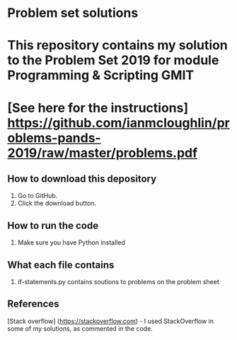 # Problem set solutions


# This repository contains my solution to the Problem Set 2019 for module Programming & Scripting GMIT
# [See here for the instructions] https://github.com/ianmcloughlin/problems-pands-2019/raw/master/problems.pdf

## How to download this depository  

1. Go to GitHub.
2. Click the download button.

## How to run the code

1. Make sure you have Python installed

## What each file contains

1. if-statements.py contains soutions to problems on the problem sheet

## References

[Stack overflow] (https://stackoverflow.com) - I used StackOverflow in some of my solutions, as commented in the code.
